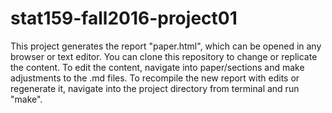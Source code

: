 # stat159-fall2016-project01
This project generates the report "paper.html", which can be opened in any browser or text editor. 
You can clone this repository to change or replicate the content. 
To edit the content, navigate into paper/sections and make adjustments to the .md files. 
To recompile the new report with edits or regenerate it, navigate into the project directory from terminal and run "make".
